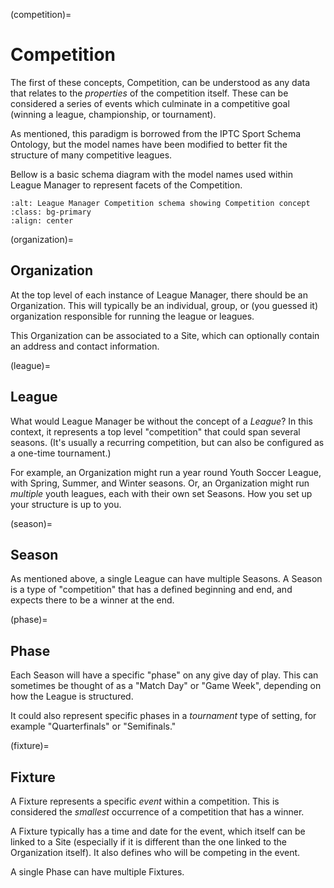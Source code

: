 (competition)=
# Competition

The first of these concepts, Competition, can be understood as any data that relates to the _properties_ of the competition itself. These can be considered a series of events which culminate in a competitive goal (winning a league, championship, or tournament).

As mentioned, this paradigm is borrowed from the IPTC Sport Schema Ontology, but the model names have been modified to better fit the structure of many competitive leagues.

Bellow is a basic schema diagram with the model names used within League Manager to represent facets of the Competition.

```{image} ../img/basic_competition_wb.png
:alt: League Manager Competition schema showing Competition concept
:class: bg-primary
:align: center
```

(organization)=
## Organization

At the top level of each instance of League Manager, there should be an Organization. This will typically be an individual, group, or (you guessed it) organization responsible for running the league or leagues.

This Organization can be associated to a Site, which can optionally contain an address and contact information.

(league)=
## League

What would League Manager be without the concept of a _League_? In this context, it represents a top level "competition" that could span several seasons. (It's usually a recurring competition, but can also be configured as a one-time tournament.)

For example, an Organization might run a year round Youth Soccer League, with Spring, Summer, and Winter seasons. Or, an Organization might run _multiple_ youth leagues, each with their own set Seasons. How you set up your structure is up to you.

(season)=
## Season

As mentioned above, a single League can have multiple Seasons. A Season is a type of "competition" that has a defined beginning and end, and expects there to be a winner at the end.

(phase)=
## Phase

Each Season will have a specific "phase" on any give day of play. This can sometimes be thought of as a "Match Day" or "Game Week", depending on how the League is structured.

It could also represent specific phases in a _tournament_ type of setting, for example "Quarterfinals" or "Semifinals."

(fixture)=
## Fixture

A Fixture represents a specific _event_ within a competition. This is considered the _smallest_ occurrence of a competition that has a winner.

A Fixture typically has a time and date for the event, which itself can be linked to a Site (especially if it is different than the one linked to the Organization itself). It also defines who will be competing in the event.

A single Phase can have multiple Fixtures.

